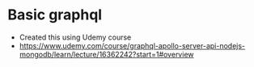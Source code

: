 # Basic graphql

- Created this using Udemy course
- https://www.udemy.com/course/graphql-apollo-server-api-nodejs-mongodb/learn/lecture/16362242?start=1#overview
